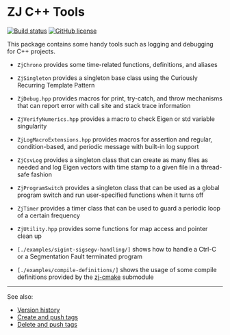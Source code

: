 # ZJ C++ Tools

<!-- https://docs.github.com/en/actions/monitoring-and-troubleshooting-workflows/adding-a-workflow-status-badge -->
[![Build status](https://github.com/zongyaojin/zj-base/actions/workflows/c-cpp.yml/badge.svg)](https://github.com/zongyaojin/zj-base/actions/workflows/c-cpp.yml)
[![GitHub license](https://img.shields.io/badge/license-Apache--2.0-blue.svg)](https://github.com/zongyaojin/zj-base/blob/main/LICENSE)

This package contains some handy tools such as logging and debugging for C++ projects.

- `ZjChrono` provides some time-related functions, definitions, and aliases
- `ZjSingleton` provides a singleton base class using the Curiously Recurring Template Pattern

- `ZjDebug.hpp` provides macros for print, try-catch, and throw mechanisms that can report error with call site and stack trace information
- `ZjVerifyNumerics.hpp` provides a macro to check Eigen or std variable singularity
- `ZjLogMacroExtensions.hpp` provides macros for assertion and regular, condition-based, and periodic message with built-in log support

- `ZjCsvLog` provides a singleton class that can create as many files as needed and log Eigen vectors with time stamp to a given file in a thread-safe fashion
- `ZjProgramSwitch` provides a singleton class that can be used as a global program switch and run user-specified functions when it turns off
- `ZjTimer` provides a timer class that can be used to guard a periodic loop of a certain frequency
- `ZjUtility.hpp` provides some functions for map access and pointer clean up

- `[./examples/sigint-sigsegv-handling/]` shows how to handle a Ctrl-C or a Segmentation Fault terminated program
- `[./examples/compile-definitions/]` shows the usage of some compile definitions provided by the [zj-cmake](https://github.com/zongyaojin/zj-cmake/tree/main) submodule

---

See also:

- [Version history](./version-history.md)
- [Create and push tags](https://stackoverflow.com/a/18223354)
- [Delete and push tags](https://stackoverflow.com/a/5480292)
